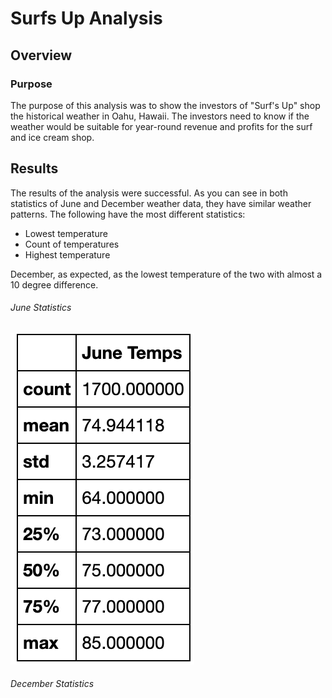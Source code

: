# Surfs Up Analysis
## Overview
### Purpose
The purpose of this analysis was to show the investors of "Surf's Up" shop the historical weather in Oahu, Hawaii. The investors need to know if the weather would be suitable for year-round revenue and profits for the surf and ice cream shop. 

## Results
The results of the analysis were successful. As you can see in both statistics of June and December weather data, they have similar weather patterns. The following have the most different statistics:
- Lowest temperature
- Count of temperatures
- Highest temperature

December, as expected, as the lowest temperature of the two with almost a 10 degree difference. 



###### June Statistics
![June_results](Resources/June_results.png)


###### December Statistics
